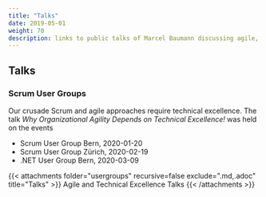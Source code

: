 ```yaml
---
title: "Talks"
date: 2019-05-01
weight: 70
description: links to public talks of Marcel Baumann discussing agile, Scrum, technical excellence
---
```


## Talks

### Scrum User Groups

Our crusade Scrum and agile approaches require technical excellence.
The talk _Why Organizational Agility Depends on Technical Excellence!_ was held on the events

* Scrum User Group Bern,  2020-01-20
* Scrum User Group Zürich, 2020-02-19
* .NET User Group Bern, 2020-03-09

{{< attachments folder="usergroups" recursive=false exclude=".md,.adoc" title="Talks" >}}
Agile and Technical Excellence Talks
{{< /attachments >}}




